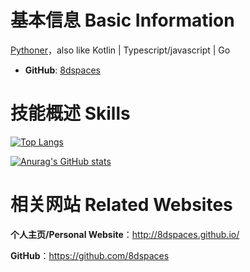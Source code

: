 # 基本信息 Basic Information

[Pythoner](https://github.com/8dspaces)，also like Kotlin | Typescript/javascript | Go 
 

* **GitHub**: [8dspaces](https://github.com/8dspaces)


# 技能概述 Skills

[![Top Langs](https://github-readme-stats.vercel.app/api/top-langs/?username=8dspaces&hide=HTML,css,php,Visual%20Basic&layout=compact&show_icons=true)](https://github.com/anuraghazra/github-readme-stats)

[![Anurag's GitHub stats](https://github-readme-stats.vercel.app/api?username=8dspaces&show_icons=true)](https://github.com/anuraghazra/github-readme-stats)


# 相关网站 Related Websites

**个人主页/Personal Website**：http://8dspaces.github.io/

**GitHub**：https://github.com/8dspaces
